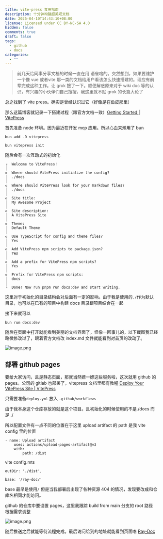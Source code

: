 ```yaml
---
title: vite-press 食用指南
description: 十分钟构建超美观文档
date: 2025-04-10T14:43:10+08:00
license: Licensed under CC BY-NC-SA 4.0
hidden: false
comments: true
draft: false
tags:
  - github
  - docs
categories:
  - ""
---
```

> 前几天给同事分享文档的时候一直在用 语雀啥的。突然想到，如果要维护一个像 vue 或者vite 那一类的文档给用户看该怎么快速搭建的。理应有前辈完成这种工作。让 grok 搜了一下。顺便解惑原来对于 wiki doc 等的认识，有兴趣的小伙伴们自己搜搜，我这里就不贴 grok 的长篇大论了

总之找到了 vite press。确实是曾经认识过它（好像是在鱼皮那里）

那么这篇博客就记录一下搭建过程（跟官方文档一致）[Getting Started \| VitePress](https://vitepress.dev/guide/getting-started)

首先准备 node 环境。因为最近在开发 mcp 应用。所以心血来潮用了 bun

```
bun add -D vitepress

bun vitepress init
```

随后会有一次互动式的初始化

```
┌  Welcome to VitePress!
│
◇  Where should VitePress initialize the config?
│  ./docs
│
◇  Where should VitePress look for your markdown files?
│  ./docs
│
◇  Site title:
│  My Awesome Project
│
◇  Site description:
│  A VitePress Site
│
◇  Theme:
│  Default Theme
│
◇  Use TypeScript for config and theme files?
│  Yes
│
◇  Add VitePress npm scripts to package.json?
│  Yes
│
◇  Add a prefix for VitePress npm scripts?
│  Yes
│
◇  Prefix for VitePress npm scripts:
│  docs
│
└  Done! Now run pnpm run docs:dev and start writing.
```

这里对于初始化的目录结构会对后面有一定的影响。由于我是使用的`./`作为默认目录，也可以在已有的项目中构建 docs 目录跟项目结合在一起

接下来就可以

```
bun run docs:dev
```

随后在页面中打开就能看到美丽的文档界面了，怪像一回事儿的，以下截图我已经略微修改过了，跟着官方文档改 index.md 文件就能看到对首页的改动了。

![image.png](http://203.86.7.109:7791/uploads/2025/04/10/67f76b00d7589.png)

## 部署 github pages

要给大家访问，且是静态页面，那就当然嫖一嫖这些服务啦，这次就用 github 的 pages。公司的 gitlab 也部署了，vitepress 文档里都有教程
[Deploy Your VitePress Site \| VitePress](https://vitepress.dev/guide/deploy)

只需要准备`deploy.yml` 放入 `.github/workflows`

由于我本身这个仓库存放的就是这个项目。且初始化的时候使用的不是./docs 而是 ./

所以配置文件有一点不同的位置在于这里 upload artifact 的 path 是我 vite config 里的位置

```
- name: Upload artifact 
	uses: actions/upload-pages-artifact@v3 
	with: 
		path: /dist
```

vite config.mts
```
outDir: './dist',

base: '/ray-doc/'
```

base 最早是使用`/` 但是当我部署后出现了各种资源 404 的情况，发现要改成和仓库名相同才能访问。

github 的仓库中要设置 pages，这里我跟踪 build from main 分支的 root 路径 根据需求调整

![image.png](http://203.86.7.109:7791/uploads/2025/04/10/67f76cebbf55e.png)

随后推送之后就能等待流程完成。最后访问给到的地址就能看到页面咯
[Ray-Doc](https://coco422.github.io/ray-doc/)